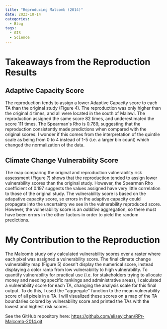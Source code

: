 ```yaml
---
title: "Reproducing Malcomb (2014)"
date: 2023-10-14
categories:
  - Blog
tags:
  - GIS
  - Science
---
```


# Takeaways from the Reproduction Results

## Adaptive Capacity Score

The reproduction tends to assign a lower Adaptive Capacity score to each TA than the original study (Figure 4). The reproduction was only higher than the original 4 times, and all were located in the south of Malawi. The reproduction assigned the same score 82 times, and underestimated the score 111 times. The Spearman's Rho is 0.789, suggesting that the reproduction consistently made predictions when compared with the original scores. I wonder if this comes from the interpretation of the quintile scale as being from 0 to 4 instead of 1-5 (i.e. a larger bin count) which changed the normalization of the data.

## Climate Change Vulnerability Score

The map comparing the original and reproduction vulnerability risk assessment (Figure ?) shows that the reproduction tended to assign lower vulnerability scores than the original study. However, the Spearman Rho coefficient of 0.197 suggests the values assigned have very little correlation to those of the original study. The vulnerability score is based on the adapative capacity score, so errors in the adaptive capacity could propagate into the uncertainty we see in the vulnerability reproduced score. However, the vulnerability score is an *additive* aggregation, so there must have been errors in the other factors in order to yield the random predictions. 

# My Contribution to the Reproduction

The Malcomb study only calculated vulnerability scores over a raster where each pixel was assigned a vulnerability score. The final climate change vulnerability map (Figure 5) doesn't display the numerical score, instead displaying a color ramp from low vulnerability to high vulnerability. To quantify vulnerability for practical use (i.e. for stakeholders trying to allocate money and needing specific rankings and administrative areas), I calculated a vulnerability score for each TA, changing the analysis scale for this final output. To do this, I used the "aggregate" function to the mean vulnerability score of all pixels in a TA. I will visualized these scores on a map of the TA boundaries colored by vulnerability score and printed the TAs with the lowest and highest risk scores.

See the GitHub repository here: https://github.com/eliseylchan/RPr-Malcomb-2014.git